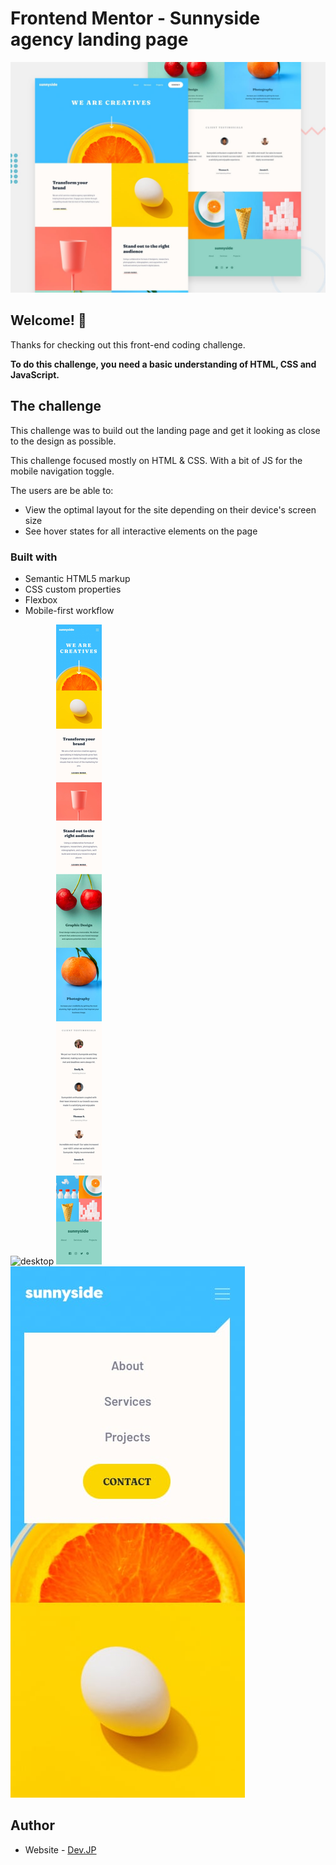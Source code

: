 # Frontend Mentor - Sunnyside agency landing page

![Design preview for the Sunnyside agency landing page coding challenge](./design/desktop-preview.jpg)

## Welcome! 👋

Thanks for checking out this front-end coding challenge.

**To do this challenge, you need a basic understanding of HTML, CSS and JavaScript.**

## The challenge

This challenge was to build out the landing page and get it looking as close to the design as possible.

This challenge focused mostly on HTML & CSS. With a bit of JS for the mobile navigation toggle. 


The users are be able to:

- View the optimal layout for the site depending on their device's screen size
- See hover states for all interactive elements on the page


### Built with

- Semantic HTML5 markup
- CSS custom properties
- Flexbox
- Mobile-first workflow

![desktop](design/desktop-desing.jpg)
![mobile](design/mobile-design.jpg)
![mobile](design/mobile-menu.jpg)


## Author

- Website - [Dev.JP](https://jperezguerrero.netlify.app/)

